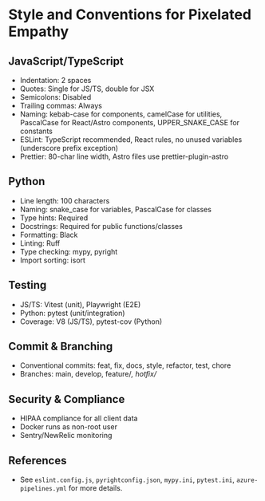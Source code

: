 # Style and Conventions for Pixelated Empathy

## JavaScript/TypeScript
- Indentation: 2 spaces
- Quotes: Single for JS/TS, double for JSX
- Semicolons: Disabled
- Trailing commas: Always
- Naming: kebab-case for components, camelCase for utilities, PascalCase for React/Astro components, UPPER_SNAKE_CASE for constants
- ESLint: TypeScript recommended, React rules, no unused variables (underscore prefix exception)
- Prettier: 80-char line width, Astro files use prettier-plugin-astro

## Python
- Line length: 100 characters
- Naming: snake_case for variables, PascalCase for classes
- Type hints: Required
- Docstrings: Required for public functions/classes
- Formatting: Black
- Linting: Ruff
- Type checking: mypy, pyright
- Import sorting: isort

## Testing
- JS/TS: Vitest (unit), Playwright (E2E)
- Python: pytest (unit/integration)
- Coverage: V8 (JS/TS), pytest-cov (Python)

## Commit & Branching
- Conventional commits: feat, fix, docs, style, refactor, test, chore
- Branches: main, develop, feature/*, hotfix/*

## Security & Compliance
- HIPAA compliance for all client data
- Docker runs as non-root user
- Sentry/NewRelic monitoring

## References
- See `eslint.config.js`, `pyrightconfig.json`, `mypy.ini`, `pytest.ini`, `azure-pipelines.yml` for more details.
